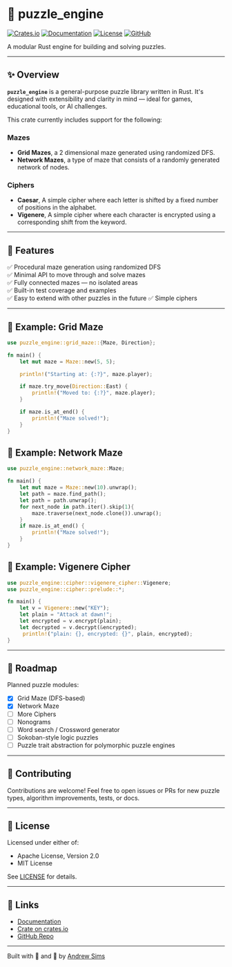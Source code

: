 # 🧠 puzzle_engine

[![Crates.io](https://img.shields.io/crates/v/puzzle_engine.svg)](https://crates.io/crates/puzzle_engine)
[![Documentation](https://docs.rs/puzzle_engine/badge.svg)](https://docs.rs/puzzle_engine)
[![License](https://img.shields.io/crates/l/puzzle_engine)](LICENSE)
[![GitHub](https://img.shields.io/badge/GitHub-Repository-181717?logo=github)](https://github.com/andrewsimsd/puzzle_engine)

A modular Rust engine for building and solving puzzles.

---

## ✨ Overview

**`puzzle_engine`** is a general-purpose puzzle library written in Rust. It's designed with extensibility and clarity in mind — ideal for games, educational tools, or AI challenges.

This crate currently includes support for the following: 
### Mazes 
- **Grid Mazes**, a 2 dimensional maze generated using randomized DFS.
- **Network Mazes**, a type of maze that consists of a randomly generated network of nodes. 
### Ciphers
- **Caesar**, A simple cipher where each letter is shifted by a fixed number of positions in the alphabet.
- **Vigenere**, A simple cipher where each character is encrypted using a corresponding shift from the keyword.

---

## 🚀 Features

✅ Procedural maze generation using randomized DFS  
✅ Minimal API to move through and solve mazes  
✅ Fully connected mazes — no isolated areas  
✅ Built-in test coverage and examples  
✅ Easy to extend with other puzzles in the future
✅ Simple ciphers

---

## 🧩 Example: Grid Maze

```rust
use puzzle_engine::grid_maze::{Maze, Direction};

fn main() {
    let mut maze = Maze::new(5, 5);

    println!("Starting at: {:?}", maze.player);

    if maze.try_move(Direction::East) {
        println!("Moved to: {:?}", maze.player);
    }

    if maze.is_at_end() {
        println!("Maze solved!");
    }
}
```

## 🧩 Example: Network Maze

```rust
use puzzle_engine::network_maze::Maze;

fn main() {
    let mut maze = Maze::new(10).unwrap();
    let path = maze.find_path();
    let path = path.unwrap();
    for next_node in path.iter().skip(1){
        maze.traverse(next_node.clone()).unwrap();
    }
    if maze.is_at_end() {
        println!("Maze solved!");
    }
}
```

## 🧩 Example: Vigenere Cipher

```rust
use puzzle_engine::cipher::vigenere_cipher::Vigenere;
use puzzle_engine::cipher::prelude::*;

fn main() {
    let v = Vigenere::new("KEY");
    let plain = "Attack at dawn!";
    let encrypted = v.encrypt(plain);
    let decrypted = v.decrypt(&encrypted);
     println!("plain: {}, encrypted: {}", plain, encrypted);
}
```

---

## 🔮 Roadmap

Planned puzzle modules:

- [x] Grid Maze (DFS-based)
- [x] Network Maze
- [ ] More Ciphers
- [ ] Nonograms
- [ ] Word search / Crossword generator
- [ ] Sokoban-style logic puzzles
- [ ] Puzzle trait abstraction for polymorphic puzzle engines

---

## 🤝 Contributing

Contributions are welcome! Feel free to open issues or PRs for new puzzle types, algorithm improvements, tests, or docs.

---

## 📄 License

Licensed under either of:

- Apache License, Version 2.0
- MIT License

See [LICENSE](LICENSE) for details.

---

## 🔗 Links

- [Documentation](https://docs.rs/puzzle_engine)
- [Crate on crates.io](https://crates.io/crates/puzzle_engine)
- [GitHub Repo](https://github.com/andrewsimsd/puzzle_engine)

---

Built with 🧩 and 💛 by [Andrew Sims](https://github.com/andrewsimsd)

